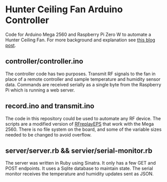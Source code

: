 # Hunter Ceiling Fan Arduino Controller

Code for Arduino Mega 2560 and Raspberry Pi Zero W to automate a Hunter Ceiling Fan. For more background and explanation 
see [this blog post](https://www.kadenbarlow.dev/blog/2021-01-18-arduino-smart-fan).

## controller/controller.ino 
The controller code has two purposes. Transmit RF signals to the fan in place of a remote controller and sample temperature
and humidity sensor data. Commands are received serially as a single byte from the Raspberry Pi which is running a web server.

## record.ino and transmit.ino
The code in this repository could be used to automate any RF device. The scripts are a modified version of 
[RFreplayEPS](https://github.com/sillyfrog/RFreplayESP) that work with the Mega 2560. There is no file system on the board,
and some of the variable sizes needed to be changed to avoid overflow.

## server/server.rb && servier/serial-monitor.rb
The server was written in Ruby using Sinatra. It only has a few GET and POST endpoints. It uses a Sqlite database to maintain
state. The serial monitor receives the temperature and humidity updates sent as JSON.


